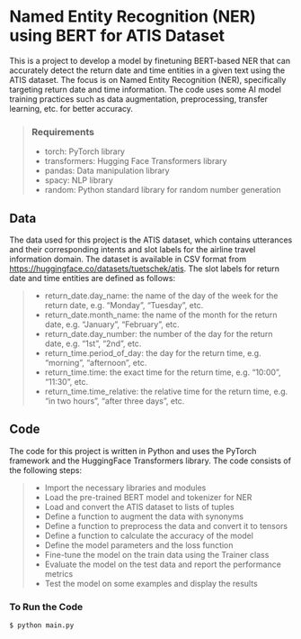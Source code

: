 # Named Entity Recognition (NER) using BERT for ATIS Dataset

This is a project to develop a model by finetuning BERT-based NER that can accurately detect the return date and time entities in a given text using the ATIS dataset. The focus is on Named Entity Recognition (NER), specifically targeting return date and time information. The code uses some AI model training practices such as data augmentation, preprocessing, transfer learning, etc. for better accuracy.

> ### Requirements
> - torch: PyTorch library
> - transformers: Hugging Face Transformers library
> - pandas: Data manipulation library
> - spacy: NLP library
> - random: Python standard library for random number generation

## Data
The data used for this project is the ATIS dataset, which contains utterances and their corresponding intents and slot labels for the airline travel information domain. The dataset is available in CSV format from https://huggingface.co/datasets/tuetschek/atis. The slot labels for return date and time entities are defined as follows:

> - return_date.day_name: the name of the day of the week for the return date, e.g. “Monday”, “Tuesday”, etc.
> - return_date.month_name: the name of the month for the return date, e.g. “January”, “February”, etc.
> - return_date.day_number: the number of the day for the return date, e.g. “1st”, “2nd”, etc.
> - return_time.period_of_day: the day for the return time, e.g. “morning”, “afternoon”, etc.
> - return_time.time: the exact time for the return time, e.g. “10:00”, “11:30”, etc.
> - return_time.time_relative: the relative time for the return time, e.g. “in two hours”, “after three days”, etc.

## Code
The code for this project is written in Python and uses the PyTorch framework and the HuggingFace Transformers library. The code consists of the following steps:

> - Import the necessary libraries and modules
> - Load the pre-trained BERT model and tokenizer for NER
> - Load and convert the ATIS dataset to lists of tuples
> - Define a function to augment the data with synonyms
> - Define a function to preprocess the data and convert it to tensors
> - Define a function to calculate the accuracy of the model
> - Define the model parameters and the loss function
> - Fine-tune the model on the train data using the Trainer class
> - Evaluate the model on the test data and report the performance metrics
> - Test the model on some examples and display the results


### To Run the Code
```
$ python main.py
```
